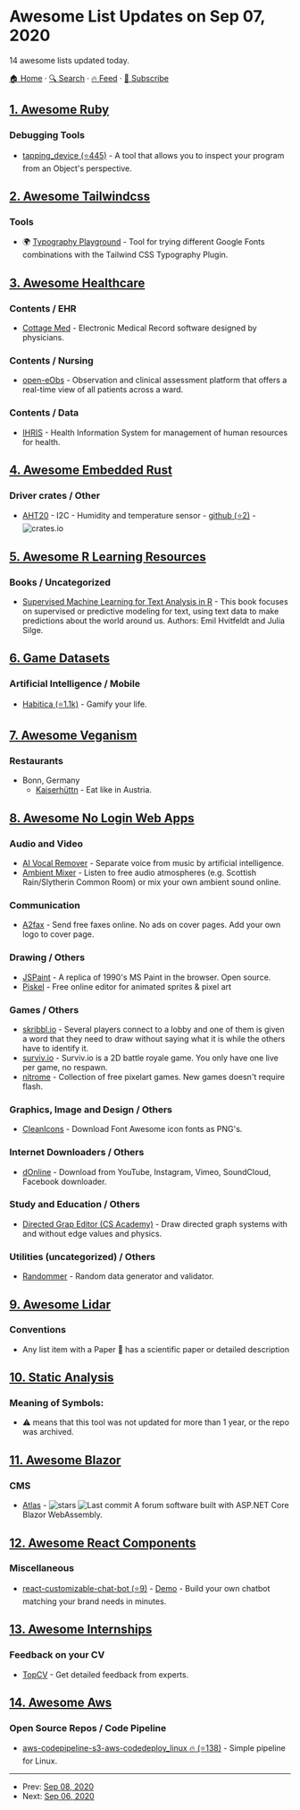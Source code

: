 # Awesome List Updates on Sep 07, 2020

14 awesome lists updated today.

[🏠 Home](/README.md) · [🔍 Search](https://test.trackawesomelist.com/search/) · [🔥 Feed](https://test.trackawesomelist.com/rss.xml) · [📮 Subscribe](https://trackawesomelist.us17.list-manage.com/subscribe?u=d2f0117aa829c83a63ec63c2f&id=36a103854c)



## [1. Awesome Ruby](/content/markets/awesome-ruby/README.md)

### Debugging Tools

*   [tapping\_device (⭐445)](https://github.com/st0012/tapping_device) - A tool that allows you to inspect your program from an Object's perspective.

## [2. Awesome Tailwindcss](/content/aniftyco/awesome-tailwindcss/README.md)

### Tools

*   🌍 [Typography Playground](https://tailwind-typography-playground.vercel.app/) - Tool for trying different Google Fonts combinations with the Tailwind CSS Typography Plugin.

## [3. Awesome Healthcare](/content/kakoni/awesome-healthcare/README.md)

### Contents / EHR

*   [Cottage Med](https://cottagemed.org/p/26/Download-Cottage-Med) - Electronic Medical Record software designed by physicians.

### Contents / Nursing

*   [open-eObs](https://openeobs.github.io/) - Observation and clinical assessment platform that offers a real-time view of all patients across a ward.

### Contents / Data

*   [IHRIS](https://www.ihris.org/toolkit-new/) - Health Information System for management of human resources for health.

## [4. Awesome Embedded Rust](/content/rust-embedded/awesome-embedded-rust/README.md)

### Driver crates / Other

*   [AHT20](https://crates.io/crates/aht20) - I2C - Humidity and temperature sensor - [github (⭐2)](https://github.com/chocol4te/aht20) - ![crates.io](https://img.shields.io/crates/v/aht20.svg)

## [5. Awesome R Learning Resources](/content/iamericfletcher/awesome-r-learning-resources/README.md)

### Books / Uncategorized

*   [Supervised Machine Learning for Text Analysis in R](https://smltar.com/) - This book focuses on supervised or predictive modeling for text, using text data to make predictions about the world around us. Authors: Emil Hvitfeldt and Julia Silge.

## [6. Game Datasets](/content/leomaurodesenv/game-datasets/README.md)

### Artificial Intelligence / Mobile

*   [Habitica (⭐1.1k)](https://github.com/HabitRPG/habitica-android) - Gamify your life.

## [7. Awesome Veganism](/content/sdassow/awesome-veganism/README.md)

### Restaurants

*   Bonn, Germany
    *   [Kaiserhüttn](https://kaiserhuettn.com/) - Eat like in Austria.

## [8. Awesome No Login Web Apps](/content/aviaryan/awesome-no-login-web-apps/README.md)

### Audio and Video

*   [AI Vocal Remover](https://vocalremover.org) - Separate voice from music by artificial intelligence.
*   [Ambient Mixer](https://www.ambient-mixer.com/) - Listen to free audio atmospheres (e.g. Scottish Rain/Slytherin Common Room) or mix your own ambient sound online.

### Communication

*   [A2fax](https://www.a2fax.com/) - Send free faxes online. No ads on cover pages. Add your own logo to cover page.

### Drawing / Others

*   [JSPaint](https://jspaint.app) - A replica of 1990's MS Paint in the browser. Open source.
*   [Piskel](https://www.piskelapp.com/) - Free online editor for animated sprites & pixel art

### Games / Others

*   [skribbl.io](https://skribbl.io/) - Several players connect to a lobby and one of them is given a word that they need to draw without saying what it is while the others have to identify it.
*   [surviv.io](https://surviv.io/) - Surviv.io is a 2D battle royale game. You only have one live per game, no respawn.
*   [nitrome](https://www.nitrome.com/) - Collection of free pixelart games. New games doesn't require flash.

### Graphics, Image and Design / Others

*   [CleanIcons](https://cleanicons.xyz) - Download Font Awesome icon fonts as PNG's.

### Internet Downloaders / Others

*   [dOnline](http://https://doonline.cc/video-downloader-converter.html/) - Download from YouTube, Instagram, Vimeo, SoundCloud, Facebook downloader.

### Study and Education / Others

*   [Directed Grap Editor (CS Academy)](https://csacademy.com/app/graph_editor/) - Draw directed graph systems with and without edge values and physics.

### Utilities (uncategorized) / Others

*   [Randommer](https://randommer.io/) - Random data generator and validator.

## [9. Awesome Lidar](/content/szenergy/awesome-lidar/README.md)

### Conventions

*   Any list item with a Paper :newspaper: has a scientific paper or detailed description

## [10. Static Analysis](/content/analysis-tools-dev/static-analysis/README.md)

### Meaning of Symbols:

*   :warning: means that this tool was not updated for more than 1 year, or the repo was archived.

## [11. Awesome Blazor](/content/AdrienTorris/awesome-blazor/README.md)

### CMS

*   [Atlas](https://github.com/lucabriguglia/atlas) - ![stars](https://img.shields.io/github/stars/lucabriguglia/atlas?style=flat-square\&cacheSeconds=604800) ![Last commit](https://img.shields.io/github/last-commit/lucabriguglia/atlas?style=flat-square\&cacheSeconds=86400) A forum software built with ASP.NET Core Blazor WebAssembly.

## [12. Awesome React Components](/content/brillout/awesome-react-components/README.md)

### Miscellaneous

*   [react-customizable-chat-bot (⭐9)](https://github.com/chithakumar13/react-chat-bot) - [Demo](https://chithakumar13.github.io/bot-example) - Build your own chatbot matching your brand needs in minutes.

## [13. Awesome Internships](/content/lodthe/awesome-internships/README.md)

### Feedback on your CV

*   [TopCV](https://www.topcv.com) - Get detailed feedback from experts.

## [14. Awesome Aws](/content/donnemartin/awesome-aws/README.md)

### Open Source Repos / Code Pipeline

*   [aws-codepipeline-s3-aws-codedeploy\_linux :fire: (⭐138)](https://github.com/awslabs/aws-codepipeline-s3-aws-codedeploy_linux) - Simple pipeline for Linux.

---

- Prev: [Sep 08, 2020](/content/2020/09/08/README.md)
- Next: [Sep 06, 2020](/content/2020/09/06/README.md)